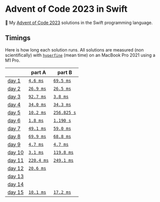 # Advent of Code 2023 in Swift

🎄 My [Advent of Code 2023](https://adventofcode.com/2023) solutions in the Swift programming language.

## Timings

Here is how long each solution runs. All solutions are measured (non scientifically) with [`hyperfine`](https://github.com/sharkdp/hyperfine) (mean time) on an MacBook Pro 2021 using a M1 Pro.

|                                                | part A                       | part B                        |
| ---------------------------------------------- | ---------------------------- | ----------------------------- |
| [day 1](https://adventofcode.com/2023/day/1)   | [`4.6 ms`](./01/01a.swift)   | [`69.5 ms`](./01/01b.swift)   |
| [day 2](https://adventofcode.com/2023/day/2)   | [`26.9 ms`](./02/02a.swift)  | [`26.5 ms`](./02/02b.swift)   |
| [day 3](https://adventofcode.com/2023/day/3)   | [`92.7 ms`](./35/03a.swift)  | [`3.8 ms`](./03/03b.swift)    |
| [day 4](https://adventofcode.com/2023/day/4)   | [`34.0 ms`](./04/04a.swift)  | [`34.3 ms`](./04/04b.swift)   |
| [day 5](https://adventofcode.com/2023/day/5)   | [`10.2 ms`](./05/05a.swift)  | [`256.825 s`](./05/05b.swift) |
| [day 6](https://adventofcode.com/2023/day/6)   | [`1.8 ms`](./06/06a.swift)   | [`1.190 s`](./06/06b.swift)   |
| [day 7](https://adventofcode.com/2023/day/7)   | [`49.1 ms`](./07/07a.swift)  | [`59.0 ms`](./07/07b.swift)   |
| [day 8](https://adventofcode.com/2023/day/8)   | [`69.9 ms`](./08/08a.swift)  | [`68.8 ms`](./08/08b.swift)   |
| [day 9](https://adventofcode.com/2023/day/9)   | [`4.7 ms`](./09/09a.swift)   | [`4.7 ms`](./09/09b.swift)    |
| [day 10](https://adventofcode.com/2023/day/10) | [`3.1 ms`](./10/10a.swift)   | [`119.8 ms`](./10/10b.swift)  |
| [day 11](https://adventofcode.com/2023/day/11) | [`220.4 ms`](./11/11a.swift) | [`249.1 ms`](./11/11b.swift)  |
| [day 12](https://adventofcode.com/2023/day/12) | [`20.6 ms`](./12/12a.swift)  |                               |
| [day 13](https://adventofcode.com/2023/day/13) |                              |                               |
| [day 14](https://adventofcode.com/2023/day/14) |                              |                               |
| [day 15](https://adventofcode.com/2023/day/15) | [`10.1 ms`](./15/15a.swift)  | [`17.2 ms`](./15/15b.swift)   |
